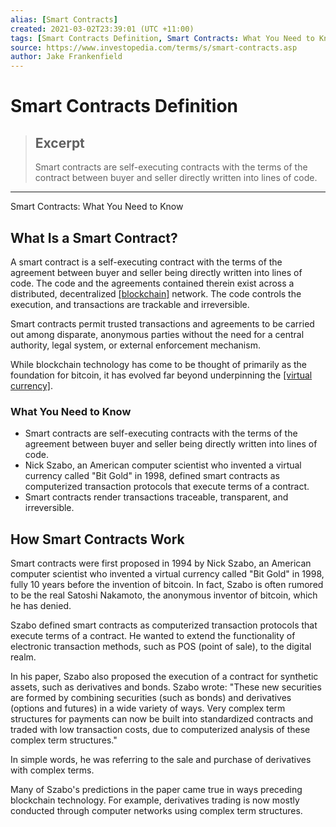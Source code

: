 ```yaml
---
alias: [Smart Contracts]
created: 2021-03-02T23:39:01 (UTC +11:00)
tags: [Smart Contracts Definition, Smart Contracts: What You Need to Know]
source: https://www.investopedia.com/terms/s/smart-contracts.asp
author: Jake Frankenfield
---
```


# Smart Contracts Definition

> ## Excerpt
> Smart contracts are self-executing contracts with the terms of the contract between buyer and seller directly written into lines of code.

---

Smart Contracts: What You Need to Know
## What Is a Smart Contract?

A smart contract is a self-executing contract with the terms of the agreement between buyer and seller being directly written into lines of code. The code and the agreements contained therein exist across a distributed, decentralized [[blockchain]](https://www.investopedia.com/terms/b/blockchain.asp) network. The code controls the execution, and transactions are trackable and irreversible.

Smart contracts permit trusted transactions and agreements to be carried out among disparate, anonymous parties without the need for a central authority, legal system, or external enforcement mechanism.

While blockchain technology has come to be thought of primarily as the foundation for bitcoin, it has evolved far beyond underpinning the [[virtual currency]](https://www.investopedia.com/articles/forex/091013/future-cryptocurrency.asp).

### What You Need to Know

-   Smart contracts are self-executing contracts with the terms of the agreement between buyer and seller being directly written into lines of code.
-   Nick Szabo, an American computer scientist who invented a virtual currency called "Bit Gold" in 1998, defined smart contracts as computerized transaction protocols that execute terms of a contract.
-   Smart contracts render transactions traceable, transparent, and irreversible.

## How Smart Contracts Work

Smart contracts were first proposed in 1994 by Nick Szabo, an American computer scientist who invented a virtual currency called "Bit Gold" in 1998, fully 10 years before the invention of bitcoin. In fact, Szabo is often rumored to be the real Satoshi Nakamoto, the anonymous inventor of bitcoin, which he has denied.

Szabo defined smart contracts as computerized transaction protocols that execute terms of a contract. He wanted to extend the functionality of electronic transaction methods, such as POS (point of sale), to the digital realm. 

In his paper, Szabo also proposed the execution of a contract for synthetic assets, such as derivatives and bonds. Szabo wrote: "These new securities are formed by combining securities (such as bonds) and derivatives (options and futures) in a wide variety of ways. Very complex term structures for payments can now be built into standardized contracts and traded with low transaction costs, due to computerized analysis of these complex term structures."

In simple words, he was referring to the sale and purchase of derivatives with complex terms.

Many of Szabo's predictions in the paper came true in ways preceding blockchain technology. For example, derivatives trading is now mostly conducted through computer networks using complex term structures.
